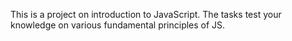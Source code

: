 This is a project on introduction to JavaScript.
The tasks test your knowledge on various fundamental principles of JS.
